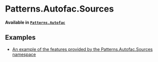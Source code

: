 # Patterns.Autofac.Sources #

**Available in [`Patterns.Autofac`](https://nuget.org/packages/Patterns.Autofac/)**

## Examples ##

- [An example of the features provided by the Patterns.Autofac.Sources namespace](https://gist.github.com/jbatte47/5049222)